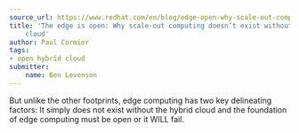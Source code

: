```yaml
---
source_url: https://www.redhat.com/en/blog/edge-open-why-scale-out-computing-doesnt-exist-without-open-hybrid-cloud
title: 'The edge is open: Why scale-out computing doesn’t exist without open hybrid
    cloud'
author: Paul Cormier
tags:
- open hybrid cloud
submitter:
    name: Ben Levenson
---
```


But unlike the other footprints, edge computing has two key delineating factors: It simply does not exist without the hybrid cloud and the foundation of edge computing must be open or it WILL fail.

